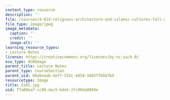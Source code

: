 ```yaml
---
content_type: resource
description: ''
file: /courses/4-614-religious-architecture-and-islamic-cultures-fall-2002/77a08ea7cc96dec5bde52fc90da0094e_5101.jpg
file_type: image/jpeg
image_metadata:
  caption: ''
  credit: ''
  image-alt: ''
learning_resource_types:
- Lecture Notes
license: https://creativecommons.org/licenses/by-nc-sa/4.0/
ocw_type: OCWImage
parent_title: Lecture Notes
parent_type: CourseSection
parent_uid: 68abeaab-4eff-532c-e858-18d3ffb567bd
resourcetype: Image
title: 5101.jpg
uid: 77a08ea7-cc96-dec5-bde5-2fc90da0094e
---
```

